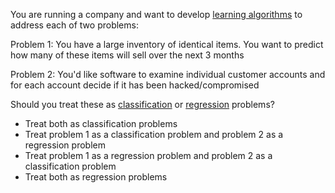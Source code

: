 You are running a company and want to develop [learning algorithms](machine-learning) to address each of two problems:

Problem 1: You have a large inventory of identical items. You want to predict how many of these items will sell over the next 3 months

Problem 2: You'd like software to examine individual customer accounts and for each account decide if it has been hacked/compromised

Should you treat these as [classification](classifier) or [regression](regression-algorithm) problems?

* Treat both as classification problems
* Treat problem 1 as a classification problem and problem 2 as a regression problem
* Treat problem 1 as a regression problem and problem 2 as a classification problem
* Treat both as regression problems

